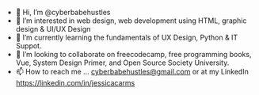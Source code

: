 - 👋 Hi, I’m @cyberbabehustles
- 👀 I’m interested in web design, web development using HTML, graphic design & UI/UX Design
- 🌱 I’m currently learning the fundamentals of UX Design, Python & IT Suppot.
- 💞️ I’m looking to collaborate on freecodecamp, free programming books, Vue, System Design Primer, and Open Source Society University.
- 📫 How to reach me ... cyberbabehustles@gmail.com or at my LinkedIn https://linkedin.com/in/jessicacarms

<!---
cyberbabehustles/cyberbabehustles is a ✨ special ✨ repository because its `README.md` (this file) appears on your GitHub profile.
You can click the Preview link to take a look at your changes.
--->
